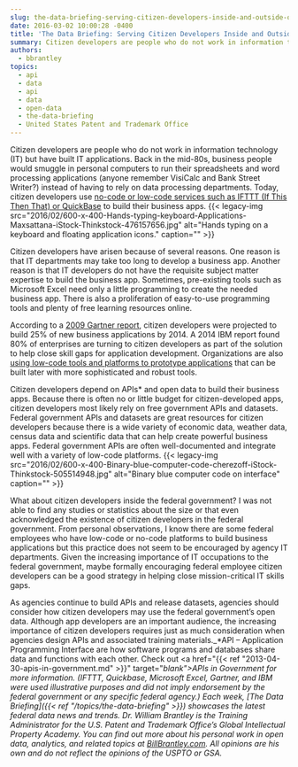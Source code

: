 ```yaml
---
slug: the-data-briefing-serving-citizen-developers-inside-and-outside-of-the-federal-government
date: 2016-03-02 10:00:28 -0400
title: 'The Data Briefing: Serving Citizen Developers Inside and Outside of the Federal Government'
summary: Citizen developers are people who do not work in information technology (IT) but have built IT applications. Back in the mid-80s, business people would smuggle in personal computers to run their spreadsheets and word processing applications (anyone remember VisiCalc and Bank Street Writer?) instead of having to rely on data processing departments. Today, citizen developers
authors:
  - bbrantley
topics:
  - api
  - data
  - api
  - data
  - open-data
  - the-data-briefing
  - United States Patent and Trademark Office
---
```


Citizen developers are people who do not work in information technology (IT) but have built IT applications. Back in the mid-80s, business people would smuggle in personal computers to run their spreadsheets and word processing applications (anyone remember VisiCalc and Bank Street Writer?) instead of having to rely on data processing departments. Today, citizen developers use <a href="http://www.zdnet.com/article/the-advent-of-the-citizen-developer/" target="_blank">no-code or low-code services such as IFTTT (If This Then That) or QuickBase</a> to build their business apps. {{< legacy-img src="2016/02/600-x-400-Hands-typing-keyboard-Applications-Maxsattana-iStock-Thinkstock-476157656.jpg" alt="Hands typing on a keyboard and floating application icons." caption="" >}} 

Citizen developers have arisen because of several reasons. One reason is that IT departments may take too long to develop a business app. Another reason is that IT developers do not have the requisite subject matter expertise to build the business app. Sometimes, pre-existing tools such as Microsoft Excel need only a little programming to create the needed business app. There is also a proliferation of easy-to-use programming tools and plenty of free learning resources online.

According to a <a href="http://www.eweek.com/developer/eight-in-10-enterprises-turn-to-citizen-developers-for-innovation.html" target="_blank">2009 Gartner report</a>, citizen developers were projected to build 25% of new business applications by 2014. A 2014 IBM report found 80% of enterprises are turning to citizen developers as part of the solution to help close skill gaps for application development. Organizations are also <a href="http://www.cio.com/article/2845378/development-tools/use-low-code-platforms-to-develop-the-apps-customers-want.html" target="_blank">using low-code tools and platforms to prototype applications</a> that can be built later with more sophisticated and robust tools.

Citizen developers depend on APIs* and open data to build their business apps. Because there is often no or little budget for citizen-developed apps, citizen developers most likely rely on free government APIs and datasets. Federal government APIs and datasets are great resources for citizen developers because there is a wide variety of economic data, weather data, census data and scientific data that can help create powerful business apps. Federal government APIs are often well-documented and integrate well with a variety of low-code platforms. {{< legacy-img src="2016/02/600-x-400-Binary-blue-computer-code-cherezoff-iStock-Thinkstock-505514948.jpg" alt="Binary blue computer code on interface" caption="" >}} 

What about citizen developers inside the federal government? I was not able to find any studies or statistics about the size or that even acknowledged the existence of citizen developers in the federal government. From personal observations, I know there are some federal employees who have low-code or no-code platforms to build business applications but this practice does not seem to be encouraged by agency IT departments. Given the increasing importance of IT occupations to the federal government, maybe formally encouraging federal employee citizen developers can be a good strategy in helping close mission-critical IT skills gaps.

As agencies continue to build APIs and release datasets, agencies should consider how citizen developers may use the federal government’s open data. Although app developers are an important audience, the increasing importance of citizen developers requires just as much consideration when agencies design APIs and associated training materials._*API – Application Programming Interface are how software programs and databases share data and functions with each other. Check out <a href="{{< ref "2013-04-30-apis-in-government.md" >}}" target="_blank">APIs in Government</a> for more information._
_(IFTTT, Quickbase, Microsoft Excel, Gartner, and IBM were used illustrative purposes and did not imply endorsement by the federal government or any specific federal agency.)_
_Each week, [The Data Briefing]({{< ref "/topics/the-data-briefing" >}}) showcases the latest federal data news and trends._
_Dr. William Brantley is the Training Administrator for the U.S. Patent and Trademark Office’s Global Intellectual Property Academy. You can find out more about his personal work in open data, analytics, and related topics at [BillBrantley.com](http://billbrantley.com/). All opinions are his own and do not reflect the opinions of the USPTO or GSA._